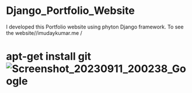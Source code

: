 # Django_Portfolio_Website
I developed this Portfolio website using phyton Django framework. To see the website//imudaykumar.me /
# apt-get install git![Screenshot_20230911_200238_Google](https://github.com/02052005/Django_Portfolio_Website/assets/144659468/7b0468f3-f677-4ae9-a422-0d4ef8592093)
